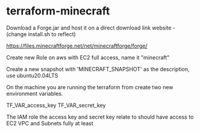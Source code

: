 # terraform-minecraft

Download a Forge.jar and host it on a direct download link website - (change install.sh to reflect)

https://files.minecraftforge.net/net/minecraftforge/forge/

Create new Role on aws with EC2 full access, name it "minecraft"

Create a new snapshot with 'MINECRAFT_SNAPSHOT' as the description, use ubuntu20.04LTS

On the machine you are running the terraform from create two new environment variables.

TF_VAR_access_key
TF_VAR_secret_key

The IAM role the access key and secret key relate to should have access to EC2 VPC and Subnets fully at least